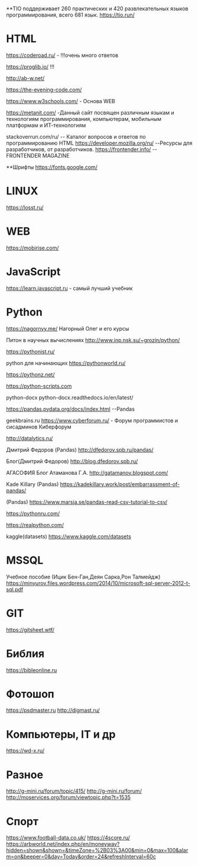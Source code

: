 **TIO поддерживает 260 практических и 420 развлекательных языков программирования, всего 681 язык.
https://tio.run/

HTML
============
https://coderoad.ru/ - !!!очень много ответов

https://proglib.io/ !!!

http://ab-w.net/

https://the-evening-code.com/

https://www.w3schools.com/ - Основа WEB

https://metanit.com/ -Данный сайт посвящен различным языкам и технологиям программирования, компьютерам, мобильным платформам и ИТ-технологиям

stackoverrun.com/ru/ -- Каталог вопросов и ответов по программированию
HTML
https://developer.mozilla.org/ru/ --Ресурсы для разработчиков, от разработчиков.
https://frontender.info/ -- FRONTENDER MAGAZINE

**Шрифты
https://fonts.google.com/

LINUX
============
https://losst.ru/

WEB
============
https://mobirise.com/


JavaScript
============
https://learn.javascript.ru - самый лучший учебник

Python
============
https://nagornyy.me/
Нагорный Олег и его курсы

Питон в научных вычислениях
http://www.inp.nsk.su/~grozin/python/

https://pythonist.ru/

python для начинающих
https://pythonworld.ru/

https://pythonz.net/

https://python-scripts.com

python-docx
python-docx.readthedocs.io/en/latest/

https://pandas.pydata.org/docs/index.html --Pandas

geekbrains.ru
https://www.cyberforum.ru/ - Форум программистов и сисадминов Киберфорум

http://datalytics.ru/

Дмитрий Федоров (Pandas)
http://dfedorov.spb.ru/pandas/

Блог(Дмитрий Федоров)
http://blog.dfedorov.spb.ru/

АГАСОФИЯ Блог Атаманова Г.А.
http://gatamanov.blogspot.com/

Kade Killary (Pandas)
https://kadekillary.work/post/embarrassment-of-pandas/

(Pandas)
https://www.marsja.se/pandas-read-csv-tutorial-to-csv/

https://pythonru.com/

https://realpython.com/

kaggle(datasets)
https://www.kaggle.com/datasets



MSSQL
============
Учебное пособие (Ицик Бен-Ган,Деян Сарка,Рон Талмейдж)
https://minyurov.files.wordpress.com/2014/10/microsoft-sql-server-2012-t-sql.pdf


GIT
============
https://gitsheet.wtf/


Библия
============
https://bibleonline.ru


Фотошоп
============
https://psdmaster.ru
http://digmast.ru/

Компьютеры, IT и др
============
https://wd-x.ru/


Разное
============
http://g-mini.ru/forum/topic/415/
http://g-mini.ru/forum/
http://moservices.org/forum/viewtopic.php?t=1535


Спорт
============
https://www.football-data.co.uk/
https://4score.ru/
https://arbworld.net/index.php/en/moneyway?hidden=shown&shown=&timeZone=%2B03%3A00&min=0&max=100&alarm=on&beeper=0&day=Today&order=24&refreshInterval=60с
